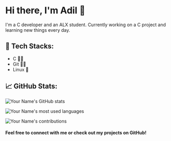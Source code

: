 # Hi there, I'm Adil 👋

I'm a C developer and an ALX student. Currently working on a C project and learning new things every day. 

## 🚀 Tech Stacks:

- C 🧑‍💻
- Git 🕵️‍♂️
- Linux 🐧

## 📈 GitHub Stats:

![Your Name's GitHub stats](https://github-readme-stats.vercel.app/api?username=adilma53&show_icons=true&theme=dark)

![Your Name's most used languages](https://github-readme-stats.vercel.app/api/top-langs/?username=adilma53&layout=compact&hide_border=true&langs_count=8&card_width=445&hide=html,css&theme=dark)

![Your Name's contributions](https://github-readme-streak-stats.herokuapp.com/?user=adilma53&theme=dark)


#### Feel free to connect with me or check out my projects on GitHub!
